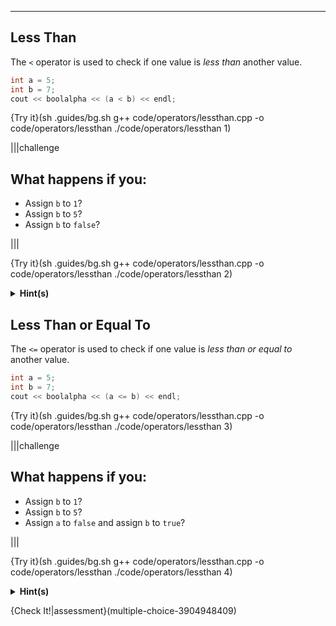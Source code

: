 ---

## Less Than

The `<` operator is used to check if one value is *less than* another value.

```c++
int a = 5;
int b = 7;
cout << boolalpha << (a < b) << endl;
```

{Try it}(sh .guides/bg.sh g++ code/operators/lessthan.cpp -o code/operators/lessthan ./code/operators/lessthan 1)

|||challenge
## What happens if you:
* Assign `b` to `1`?
* Assign `b` to `5`?
* Assign `b` to `false`?

|||

{Try it}(sh .guides/bg.sh g++ code/operators/lessthan.cpp -o code/operators/lessthan ./code/operators/lessthan 2)

<details><summary><b>Hint(s)</b></summary>It is possible to declare and assign <code>int b = false;</code> because <code>false</code> is just a value of <code>0</code>. Since <code>5</code> is not less than <code>0</code>, <code>false</code> is returned.</details>

## Less Than or Equal To

The `<=` operator is used to check if one value is *less than or equal to* another value.
```c++
int a = 5;
int b = 7;
cout << boolalpha << (a <= b) << endl;
```

{Try it}(sh .guides/bg.sh g++ code/operators/lessthan.cpp -o code/operators/lessthan ./code/operators/lessthan 3)

|||challenge
## What happens if you:
* Assign `b` to `1`?
* Assign `b` to `5`?
* Assign `a` to `false` and assign `b` to `true`?

|||

{Try it}(sh .guides/bg.sh g++ code/operators/lessthan.cpp -o code/operators/lessthan ./code/operators/lessthan 4)

<details><summary><b>Hint(s)</b></summary><code>false</code> is less than <code>true</code> because <code>0</code> is less than <code>1</code>.</details>

{Check It!|assessment}(multiple-choice-3904948409)

